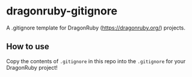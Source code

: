 # dragonruby-gitignore

A .gitignore template for DragonRuby (https://dragonruby.org/) projects.

## How to use

Copy the contents of `.gitignore` in this repo into the `.gitignore` for your DragonRuby project!
